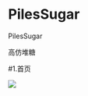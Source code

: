 # PilesSugar
PilesSugar


高仿堆糖

#1.首页



![](https://github.com/cornerAnt/PilesSugar/blob/master/PilesSugar/demo/1.gif)
